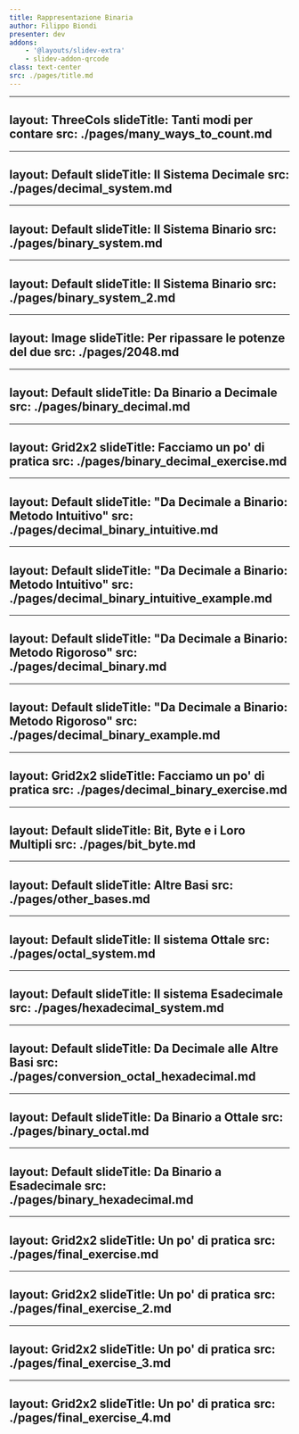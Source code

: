 ```yaml
---
title: Rappresentazione Binaria
author: Filippo Biondi
presenter: dev
addons:
    - '@layouts/slidev-extra'
    - slidev-addon-qrcode
class: text-center
src: ./pages/title.md
---
```


---
layout: ThreeCols
slideTitle: Tanti modi per contare
src: ./pages/many_ways_to_count.md
---

---
layout: Default
slideTitle: Il Sistema Decimale
src: ./pages/decimal_system.md
---

---
layout: Default
slideTitle: Il Sistema Binario
src: ./pages/binary_system.md
---

---
layout: Default
slideTitle: Il Sistema Binario
src: ./pages/binary_system_2.md
---

---
layout: Image
slideTitle: Per ripassare le potenze del due
src: ./pages/2048.md
---

---
layout: Default
slideTitle: Da Binario a Decimale
src: ./pages/binary_decimal.md
---

---
layout: Grid2x2
slideTitle: Facciamo un po' di pratica
src: ./pages/binary_decimal_exercise.md
---

---
layout: Default
slideTitle: "Da Decimale a Binario: Metodo Intuitivo"
src: ./pages/decimal_binary_intuitive.md
---

---
layout: Default
slideTitle: "Da Decimale a Binario: Metodo Intuitivo"
src: ./pages/decimal_binary_intuitive_example.md
---

---
layout: Default
slideTitle: "Da Decimale a Binario: Metodo Rigoroso"
src: ./pages/decimal_binary.md
---

---
layout: Default
slideTitle: "Da Decimale a Binario: Metodo Rigoroso"
src: ./pages/decimal_binary_example.md
---

---
layout: Grid2x2
slideTitle: Facciamo un po' di pratica
src: ./pages/decimal_binary_exercise.md
---

---
layout: Default
slideTitle: Bit, Byte e i Loro Multipli
src: ./pages/bit_byte.md
---

---
layout: Default
slideTitle: Altre Basi
src: ./pages/other_bases.md
---

---
layout: Default
slideTitle: Il sistema Ottale
src: ./pages/octal_system.md
---

---
layout: Default
slideTitle: Il sistema Esadecimale
src: ./pages/hexadecimal_system.md
---

---
layout: Default
slideTitle: Da Decimale alle Altre Basi
src: ./pages/conversion_octal_hexadecimal.md
---

---
layout: Default
slideTitle: Da Binario a Ottale
src: ./pages/binary_octal.md
---

---
layout: Default
slideTitle: Da Binario a Esadecimale
src: ./pages/binary_hexadecimal.md
---

---
layout: Grid2x2
slideTitle: Un po' di pratica
src: ./pages/final_exercise.md
---

---
layout: Grid2x2
slideTitle: Un po' di pratica
src: ./pages/final_exercise_2.md
---

---
layout: Grid2x2
slideTitle: Un po' di pratica
src: ./pages/final_exercise_3.md
---

---
layout: Grid2x2
slideTitle: Un po' di pratica
src: ./pages/final_exercise_4.md
---
